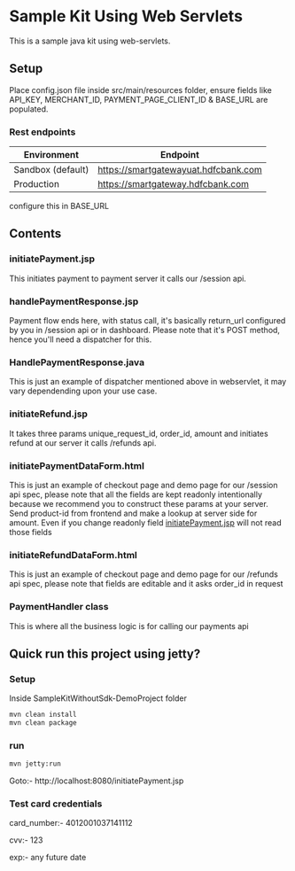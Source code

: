# Sample Kit Using Web Servlets
This is a sample java kit using web-servlets.

## Setup
Place config.json file inside src/main/resources folder, ensure fields like API_KEY, MERCHANT_ID, PAYMENT_PAGE_CLIENT_ID & BASE_URL are populated.

### Rest endpoints
| Environment       | Endpoint                             |
|-------------------|--------------------------------------|
| Sandbox (default) | https://smartgatewayuat.hdfcbank.com |
| Production        | 	https://smartgateway.hdfcbank.com   |
configure this in BASE_URL

## Contents
### initiatePayment.jsp
This initiates payment to payment server it calls our /session api.

### handlePaymentResponse.jsp
Payment flow ends here, with status call, it's basically return_url configured by you in /session api or in dashboard. Please note that
it's POST method, hence you'll need a dispatcher for this.

### HandlePaymentResponse.java
This is just an example of dispatcher mentioned above in webservlet, it may vary dependending upon your use case.

### initiateRefund.jsp
It takes three params unique_request_id, order_id, amount and initiates refund at our server it calls /refunds api.

### initiatePaymentDataForm.html
This is just an example of checkout page and demo page for our /session api spec, please note that all the fields are kept readonly intentionally because we
recommend you to construct these params at your server. Send product-id from frontend and make a lookup at server side for amount.
Even if you change readonly field [initiatePayment.jsp](#initiatePayment.jsp) will not read those fields

### initiateRefundDataForm.html
This is just an example of checkout page and demo page for our /refunds api spec, please note that fields are editable and it asks order_id in request

### PaymentHandler class
This is where all the business logic is for calling our payments api

## Quick run this project using jetty?
### Setup
Inside SampleKitWithoutSdk-DemoProject folder
```bash
mvn clean install
mvn clean package
```
### run
```bash
mvn jetty:run
```
Goto:- http://localhost:8080/initiatePayment.jsp

### Test card credentials
card_number:- 4012001037141112

cvv:- 123

exp:- any future date